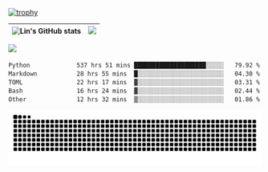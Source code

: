 [![trophy](https://github-profile-trophy.vercel.app/?username=ocss884&column=7)](https://github.com/ocss884)

| ![Lin's GitHub stats](https://github-readme-stats.vercel.app/api?username=ocss884&show_icons=true&hide_border=True&count_private=true) | ![](https://github-readme-streak-stats.herokuapp.com?user=ocss884&hide_border=true&date_format=M%20j%5B%2C%20Y%5D&ring=7EDDCF&fire=7EDDCF") |
| ------------------------------------------------------------ | ------------------------------------------------------------ |

![](https://komarev.com/ghpvc/?username=ocss884&color=brightgreen)

<!--START_SECTION:waka-->

```txt
Python             537 hrs 51 mins ████████████████████░░░░░   79.92 %
Markdown           28 hrs 55 mins  █░░░░░░░░░░░░░░░░░░░░░░░░   04.30 %
TOML               22 hrs 17 mins  ▓░░░░░░░░░░░░░░░░░░░░░░░░   03.31 %
Bash               16 hrs 24 mins  ▓░░░░░░░░░░░░░░░░░░░░░░░░   02.44 %
Other              12 hrs 32 mins  ▒░░░░░░░░░░░░░░░░░░░░░░░░   01.86 %
```

<!--END_SECTION:waka-->

<p align="center">
   <img src="https://github.com/ocss884/ocss884/blob/output/github-snake.svg" alt="snake">
</p>
